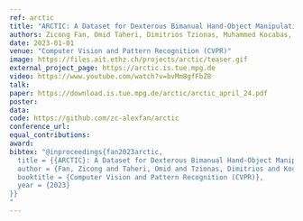 ```yaml
---
ref: arctic
title: "ARCTIC: A Dataset for Dexterous Bimanual Hand-Object Manipulation"
authors: Zicong Fan, Omid Taheri, Dimitrios Tzionas, Muhammed Kocabas, Manuel Kaufmann, Michael Black, Otmar Hilliges
date: 2023-01-01
venue: "Computer Vision and Pattern Recognition (CVPR)"
image: https://files.ait.ethz.ch/projects/arctic/teaser.gif
external_project_page: https://arctic.is.tue.mpg.de
video: https://www.youtube.com/watch?v=bvMm8gfFbZ8
talk: 
paper: https://download.is.tue.mpg.de/arctic/arctic_april_24.pdf
poster: 
data: 
code: https://github.com/zc-alexfan/arctic
conference_url: 
equal_contributions: 
award: 
bibtex: "@inproceedings{fan2023arctic,
  title = {{ARCTIC}: A Dataset for Dexterous Bimanual Hand-Object Manipulation},
  author = {Fan, Zicong and Taheri, Omid and Tzionas, Dimitrios and Kocabas, Muhammed and Kaufmann, Manuel and Black, Michael J. and Hilliges, Otmar},
  booktitle = {Computer Vision and Pattern Recognition (CVPR)},
  year = {2023}
}}
"
---
```

